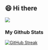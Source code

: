 
<h2>😄 Hi there </h2>

![](https://komarev.com/ghpvc/?username=AMG22075&style=for-the-badge)

### My Github Stats

[![GitHub Streak](https://streak-stats.demolab.com?user=AMG22075&theme=tokyonight)](https://git.io/streak-stats)



<!--
**AMG22075/AMG22075** is a ✨ _special_ ✨ repository because its `README.md` (this file) appears on your GitHub profile.

Here are some ideas to get you started:

- 🔭 I’m currently working on ...
- 🌱 I’m currently learning ...
- 👯 I’m looking to collaborate on ...
- 🤔 I’m looking for help with ...
- 💬 Ask me about ...
- 📫 How to reach me: ...
- 😄 Pronouns: ...
- ⚡ Fun fact: ...
-->
